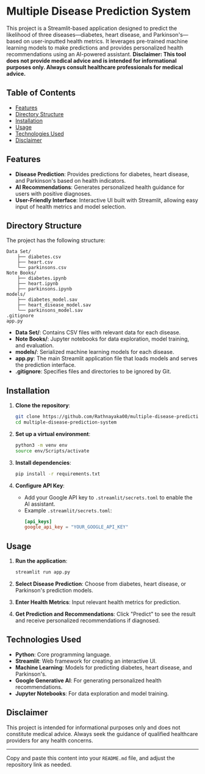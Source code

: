 # Multiple Disease Prediction System

This project is a Streamlit-based application designed to predict the likelihood of three diseases—diabetes, heart disease, and Parkinson's—based on user-inputted health metrics. It leverages pre-trained machine learning models to make predictions and provides personalized health recommendations using an AI-powered assistant. **Disclaimer: This tool does not provide medical advice and is intended for informational purposes only. Always consult healthcare professionals for medical advice.**

## Table of Contents
- [Features](#features)
- [Directory Structure](#directory-structure)
- [Installation](#installation)
- [Usage](#usage)
- [Technologies Used](#technologies-used)
- [Disclaimer](#disclaimer)

## Features
- **Disease Prediction**: Provides predictions for diabetes, heart disease, and Parkinson's based on health indicators.
- **AI Recommendations**: Generates personalized health guidance for users with positive diagnoses.
- **User-Friendly Interface**: Interactive UI built with Streamlit, allowing easy input of health metrics and model selection.

## Directory Structure
The project has the following structure:
```plaintext
Data Set/
    ├── diabetes.csv
    ├── heart.csv
    └── parkinsons.csv
Note Books/
    ├── diabetes.ipynb
    ├── heart.ipynb
    ├── parkinsons.ipynb
models/
    ├── diabetes_model.sav
    ├── heart_disease_model.sav
    └── parkinsons_model.sav
.gitignore
app.py
```

- **Data Set/**: Contains CSV files with relevant data for each disease.
- **Note Books/**: Jupyter notebooks for data exploration, model training, and evaluation.
- **models/**: Serialized machine learning models for each disease.
- **app.py**: The main Streamlit application file that loads models and serves the prediction interface.
- **.gitignore**: Specifies files and directories to be ignored by Git.

## Installation

1. **Clone the repository**:
   ```bash
   git clone https://github.com/Rathnayaka00/multiple-disease-prediction-system.git
   cd multiple-disease-prediction-system
   ```

2. **Set up a virtual environment**:
   ```bash
   python3 -m venv env
   source env/Scripts/activate
   ```

3. **Install dependencies**:
   ```bash
   pip install -r requirements.txt
   ```

4. **Configure API Key**:
   - Add your Google API key to `.streamlit/secrets.toml` to enable the AI assistant.
   - Example `.streamlit/secrets.toml`:
     ```toml
     [api_keys]
     google_api_key = "YOUR_GOOGLE_API_KEY"
     ```

## Usage

1. **Run the application**:
   ```bash
   streamlit run app.py
   ```

2. **Select Disease Prediction**: Choose from diabetes, heart disease, or Parkinson's prediction models.

3. **Enter Health Metrics**: Input relevant health metrics for prediction.

4. **Get Prediction and Recommendations**: Click "Predict" to see the result and receive personalized recommendations if diagnosed.

## Technologies Used
- **Python**: Core programming language.
- **Streamlit**: Web framework for creating an interactive UI.
- **Machine Learning**: Models for predicting diabetes, heart disease, and Parkinson's.
- **Google Generative AI**: For generating personalized health recommendations.
- **Jupyter Notebooks**: For data exploration and model training.

## Disclaimer
This project is intended for informational purposes only and does not constitute medical advice. Always seek the guidance of qualified healthcare providers for any health concerns.

---

Copy and paste this content into your `README.md` file, and adjust the repository link as needed.
